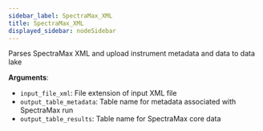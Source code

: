 ```yaml
---
sidebar_label: SpectraMax_XML
title: SpectraMax_XML
displayed_sidebar: nodeSidebar
---
```


Parses SpectraMax XML and upload instrument metadata and data to data lake

**Arguments**:

- `input_file_xml`: File extension of input XML file
- `output_table_metadata`: Table name for metadata associated with SpectraMax run
- `output_table_results`: Table name for SpectraMax core data

